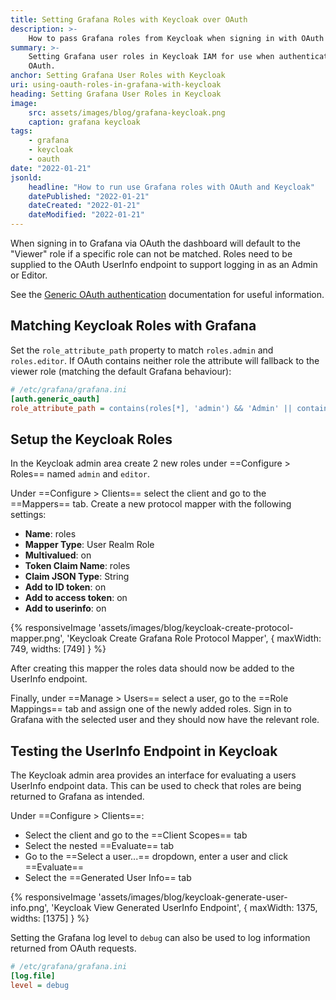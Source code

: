```yaml
---
title: Setting Grafana Roles with Keycloak over OAuth
description: >-
    How to pass Grafana roles from Keycloak when signing in with OAuth
summary: >-
    Setting Grafana user roles in Keycloak IAM for use when authenticating with
    OAuth.
anchor: Setting Grafana User Roles with Keycloak
uri: using-oauth-roles-in-grafana-with-keycloak
heading: Setting Grafana User Roles in Keycloak
image:
    src: assets/images/blog/grafana-keycloak.png
    caption: grafana keycloak
tags:
    - grafana
    - keycloak
    - oauth
date: "2022-01-21"
jsonld:
    headline: "How to run use Grafana roles with OAuth and Keycloak"
    datePublished: "2022-01-21"
    dateCreated: "2022-01-21"
    dateModified: "2022-01-21"
---
```


When signing in to Grafana via OAuth the dashboard will default to the "Viewer" 
role if a specific role can not be matched. Roles need to be supplied to the 
OAuth UserInfo endpoint to support logging in as an Admin or Editor.

See the [Generic OAuth authentication](https://grafana.com/docs/grafana/latest/auth/generic-oauth/)
documentation for useful information.

## Matching Keycloak Roles with Grafana

Set the `role_attribute_path` property to match `roles.admin` and `roles.editor`.
If OAuth contains neither role the attribute will fallback to the viewer role 
(matching the default Grafana behaviour):

```ini
# /etc/grafana/grafana.ini
[auth.generic_oauth]
role_attribute_path = contains(roles[*], 'admin') && 'Admin' || contains(roles[*], 'editor') && 'Editor' || 'Viewer'
```

## Setup the Keycloak Roles

In the Keycloak admin area create 2 new roles under ==Configure > Roles==
named `admin` and `editor`.

Under ==Configure > Clients== select the client and go to the ==Mappers== tab. 
Create a new protocol mapper with the following settings:

- **Name**: roles
- **Mapper Type**: User Realm Role
- **Multivalued**: on
- **Token Claim Name**: roles
- **Claim JSON Type**: String
- **Add to ID token**: on
- **Add to access token**: on
- **Add to userinfo**: on

{% responsiveImage 
    'assets/images/blog/keycloak-create-protocol-mapper.png',
    'Keycloak Create Grafana Role Protocol Mapper',
    {
    maxWidth: 749,
    widths: [749]
    }
%}

After creating this mapper the roles data should now be added to the UserInfo
endpoint.

Finally, under ==Manage > Users== select a user, go to the ==Role Mappings== 
tab and assign one of the newly added roles. Sign in to Grafana with the 
selected user and they should now have the relevant role.

## Testing the UserInfo Endpoint in Keycloak

The Keycloak admin area provides an interface for evaluating a users UserInfo 
endpoint data. This can be used to check that roles are being returned to 
Grafana as intended.

Under ==Configure > Clients==:

- Select the client and go to the ==Client Scopes== tab
- Select the nested ==Evaluate== tab
- Go to the ==Select a user...== dropdown, enter a user and click ==Evaluate==
- Select the ==Generated User Info== tab

{% responsiveImage 
    'assets/images/blog/keycloak-generate-user-info.png',
    'Keycloak View Generated UserInfo Endpoint',
    {
    maxWidth: 1375,
    widths: [1375]
    }
%}

Setting the Grafana log level to `debug` can also be used to log information 
returned from OAuth requests.

```ini
# /etc/grafana/grafana.ini
[log.file]
level = debug
```


